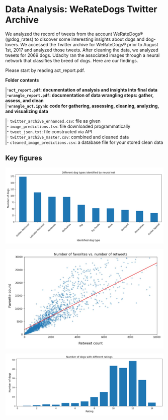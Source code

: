 # Data Analysis: WeRateDogs Twitter Archive

We analyzed the record of tweets from the account WeRateDogs® (@dog_rates) to discover some interesting insights about dogs and dog-lovers. We accessed the Twitter archive for WeRateDogs® prior to August 1st, 2017 and analyzed those tweets. After cleaning the data, we analyzed tweets for 2069 dogs. Udacity ran the associated images through a neural network that classifies the breed of dogs. Here are our findings.

Please start by reading act_report.pdf.

**Folder contents**

|-**`act_report.pdf`: documentation of analysis and insights into final data**  
|-**`wrangle_report.pdf`: documentation of data wrangling steps: gather, assess, and clean**    
|-**`wrangle_act.ipynb`: code for gathering, assessing, cleaning, analyzing, and visualizing data** 

|- `twitter_archive_enhanced.csv`: file as given    
|- `image_predictions.tsv`: file downloaded programmatically  
|- `tweet_json.txt`: file constructed via API  
|- `twitter_archive_master.csv`: combined and cleaned data  
|- `cleaned_image_predictions.csv`: a database file for your stored clean data  

## Key figures
<p align="center">
  <img src="Figure1.PNG"/>
</p>
<p align="center">
  <img src="Figure2.PNG"/>
</p>
<p align="center">
  <img src="Figure3.PNG"/>
</p>
